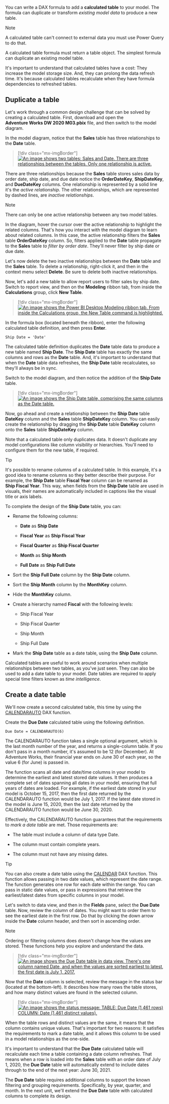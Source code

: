You can write a DAX formula to add a **calculated table** to your model. The formula can duplicate or transform *existing model data* to produce a new table.

> [!NOTE]
> A calculated table can't connect to external data you must use Power Query to do that.

A calculated table formula must return a table object. The simplest formula can duplicate an existing model table.

It's important to understand that calculated tables have a cost: They increase the model storage size. And, they can prolong the data refresh time. It's because calculated tables recalculate when they have formula dependencies to refreshed tables.

## Duplicate a table

Let's work through a common design challenge that can be solved by creating a calculated table. First, download and open the **Adventure Works DW 2020 M03.pbix** file, and then switch to the model diagram.

In the model diagram, notice that the **Sales** table has three relationships to the **Date** table.

> [!div class="mx-imgBorder"]
> [![An image shows two tables: Sales and Date. There are three relationships between the tables. Only one relationship is active.](../media/dax-sales-date-relationships-ss.png)](../media/dax-sales-date-relationships-ss.png#lightbox)

There are three relationships because the **Sales** table stores sales data by order date, ship date, and due date notice the **OrderDateKey**, **ShipDateKey**, and **DueDateKey** columns. One relationship is represented by a solid line it's the *active relationship*. The other relationships, which are represented by dashed lines, are *inactive relationships*.

> [!NOTE]
> There can only be one active relationship between any two model tables.

In the diagram, hover the cursor over the active relationship to highlight the related columns. That's how you interact with the model diagram to learn about related columns. In this case, the active relationship filters the **Sales** table **OrderDateKey** column. So, filters applied to the **Date** table propagate to the **Sales** table *to filter by order date*. They'll never filter by ship date or due date.

Let's now delete the two inactive relationships between the **Date** table and the **Sales** table. To delete a relationship, right-click it, and then in the context menu select **Delete**. Be sure to delete both inactive relationships.

Now, let's add a new table to allow report users to filter sales by ship date. Switch to report view, and then on the **Modeling** ribbon tab, from inside the **Calculations** group, click **New Table**.

> [!div class="mx-imgBorder"]
> [![An image shows the Power BI Desktop Modeling ribbon tab. From inside the Calculations group, the New Table command is highlighted.](../media/dax-modeling-ribbon-new-table-ssm.png)](../media/dax-modeling-ribbon-new-table-ssm.png#lightbox)

In the formula box (located beneath the ribbon), enter the following calculated table definition, and then press **Enter**.

```dax
Ship Date = 'Date'
```

The calculated table definition duplicates the **Date** table data to produce a new table named **Ship Date**. The **Ship Date** table has exactly the same columns and rows as the **Date** table. And, it's important to understand that when the **Date** table data refreshes, the **Ship Date** table recalculates, so they'll always be in sync.

Switch to the model diagram, and then notice the addition of the **Ship Date** table.

> [!div class="mx-imgBorder"]
> [![An image shows the Ship Date table, comprising the same columns as the Date table.](../media/dax-ship-data-table-ss.png)](../media/dax-ship-data-table-ss.png#lightbox)

Now, go ahead and create a relationship between the **Ship Date** table **DateKey** column and the **Sales** table **ShipDateKey** column. You can easily create the relationship by dragging the **Ship Date** table **DateKey** column onto the **Sales** table **ShipDateKey** column.

Note that a calculated table only duplicates data. It doesn't duplicate any model configurations like column visibility or hierarchies. You'll need to configure them for the new table, if required.

> [!TIP]
> It's possible to rename columns of a calculated table. In this example, it's a good idea to rename columns so they better describe their purpose. For example, the **Ship Date** table **Fiscal Year** column can be renamed as **Ship Fiscal Year**. This way, when fields from the **Ship Date** table are used in visuals, their names are automatically included in captions like the visual title or axis labels.

To complete the design of the **Ship Date** table, you can:

-   Rename the following columns:

    -   **Date** as **Ship Date**

    -   **Fiscal Year** as **Ship Fiscal Year**

    -   **Fiscal Quarter** as **Ship Fiscal Quarter**

    -   **Month** as **Ship Month**

    -   **Full Date** as **Ship Full Date**

-   Sort the **Ship Full Date** column by the **Ship Date** column.

-   Sort the **Ship Month** column by the **MonthKey** column.

-   Hide the **MonthKey** column.

-   Create a hierarchy named **Fiscal** with the following levels:

    -   Ship Fiscal Year

    -   Ship Fiscal Quarter

    -   Ship Month

    -   Ship Full Date

-   Mark the **Ship Date** table as a date table, using the **Ship Date** column.

Calculated tables are useful to work around scenarios when multiple relationships between two tables, as you've just seen. They can also be used to add a date table to your model. Date tables are required to apply special time filters known as *time intelligence*.

## Create a date table

We'll now create a second calculated table, this time by using the [CALENDARAUTO](https://docs.microsoft.com/dax/calendarauto-function-dax/?azure-portal=true) DAX function.

Create the **Due Date** calculated table using the following definition.

```dax
Due Date = CALENDARAUTO(6)
```

The CALENDARAUTO function takes a single optional argument, which is the last month number of the year, and returns a single-column table. If you don't pass in a month number, it's assumed to be 12 (for December). At Adventure Works, their financial year ends on June 30 of each year, so the value 6 (for June) is passed in.

The function scans all date and date/time columns in your model to determine the earliest and latest stored date values. It then produces a complete set of dates spanning all dates in your model, ensuring that full years of dates are loaded. For example, if the earliest date stored in your model is October 15, 2017, then the first date returned by the CALENDARAUTO function would be July 1, 2017. If the latest date stored in the model is June 15, 2020, then the last date returned by the CALENDARAUTO function would be June 30, 2020.

Effectively, the CALENDARAUTO function guarantees that the requirements to *mark a date table* are met. Those requirements are:

-   The table must include a column of data type Date.

-   The column must contain complete years.

-   The column must not have any missing dates.

> [!TIP]
> You can also create a date table using the [CALENDAR](https://docs.microsoft.com/dax/calendar-function-dax/?azure-portal=true) DAX function. This function allows passing in two date values, which represent the date range. The function generates one row for each date within the range. You can pass in static date values, or pass in expressions that retrieve the earliest/latest dates from specific columns in your model.

Let's switch to data view, and then in the **Fields** pane, select the **Due Date** table. Now, review the column of dates. You might want to order them to see the earliest date in the first row. Do that by clicking the down arrow inside the **Date** column header, and then sort in ascending order.

> [!NOTE]
> Ordering or filtering columns does doesn't change how the values are stored. These functions help you explore and understand the data.

> [!div class="mx-imgBorder"]
> [![An image shows the Due Date table in data view. There's one column named Date, and when the values are sorted earliest to latest, the first date is July 1, 2017.](../media/dax-due-date-table-data-view-1-ss.png)](../media/dax-due-date-table-data-view-1-ss.png#lightbox)

Now that the **Date** column is selected, review the message in the status bar (located at the bottom-left). It describes how many rows the table stores, and how many distinct values are found in the selected column.

> [!div class="mx-imgBorder"]
> [![An image shows the status message: TABLE: Due Date (1,461 rows) COLUMN: Date (1,461 distinct values).](../media/dax-due-date-table-data-view-status-ss.png)](../media/dax-due-date-table-data-view-status-ss.png#lightbox)

When the table rows and distinct values are the same, it means that the column contains unique values. That's important for two reasons: It satisfies the requirements to mark a date table, and it allows this column to be used in a model relationships as the one-side.

It's important to understand that the **Due Date** calculated table will recalculate each time a table containing a date column refreshes. That means when a row is loaded into the **Sales** table with an order date of July 1, 2020, the **Due Date** table will automatically extend to include dates through to the end of the next year: June 30, 2021.

The **Due Date** table requires additional columns to support the known filtering and grouping requirements. Specifically, by year, quarter, and month. In the next unit, we'll extend the **Due Date** table with calculated columns to complete its design.
